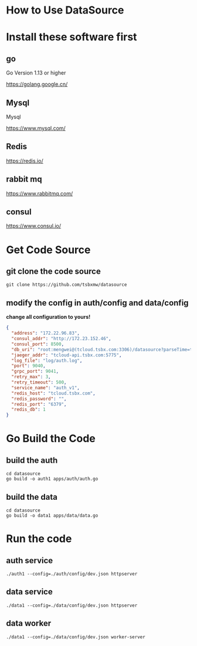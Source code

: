 # How to Use DataSource


# Install these software first

## go

Go Version 1.13 or higher

https://golang.google.cn/

## Mysql

Mysql

https://www.mysql.com/

## Redis

https://redis.io/

## rabbit mq

https://www.rabbitmq.com/

## consul

https://www.consul.io/


# Get Code Source


## git clone the code source

```shell
git clone https://github.com/tsbxmw/datasource
```

## modify the config in auth/config and data/config


**change all configuration to yours!**

```json
{
  "address": "172.22.96.83",
  "consul_addr": "http://172.23.152.46",
  "consul_port": 8500,
  "db_uri": "root:mengwei@(tcloud.tsbx.com:3306)/datasource?parseTime=true&loc=Local",
  "jaeger_addr": "tcloud-api.tsbx.com:5775",
  "log_file": "log/auth.log",
  "port": 9040,
  "grpc_port": 9041,
  "retry_max": 3,
  "retry_timeout": 500,
  "service_name": "auth_v1",
  "redis_host": "tcloud.tsbx.com",
  "redis_password": "",
  "redis_port": "6379",
  "redis_db": 1
}
```

# Go Build the Code

## build the auth

```shell
cd datasource
go build -o auth1 apps/auth/auth.go
```

## build the data

```shell
cd datasource
go build -o data1 apps/data/data.go
```


# Run the code

## auth service

```shell
./auth1 --config=./auth/config/dev.json httpserver
```

## data service

```shell
./data1 --config=./data/config/dev.json httpserver
```

## data worker

```shell
./data1 --config=./data/config/dev.json worker-server
```